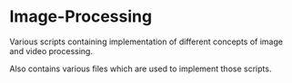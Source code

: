 # Image-Processing

Various scripts containing implementation of different concepts of image and video processing.

Also contains various files which are used to implement those scripts.
